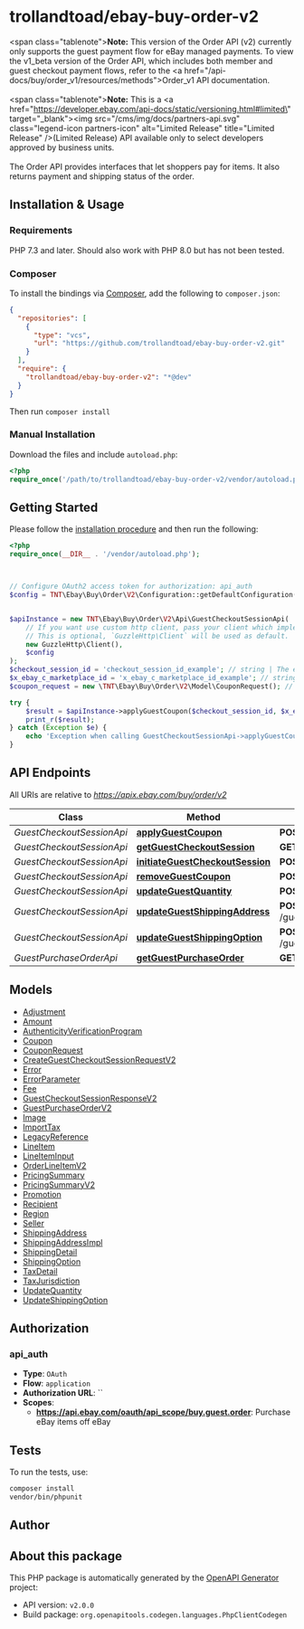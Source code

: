 # trollandtoad/ebay-buy-order-v2

<span class=\"tablenote\"><b>Note:</b> This version of the Order API (v2) currently only supports the guest payment flow for eBay managed payments. To view the v1_beta version of the Order API, which includes both member and guest checkout payment flows, refer to the <a href=\"/api-docs/buy/order_v1/resources/methods\">Order_v1 API</a> documentation.</span><br /><br /><span class=\"tablenote\"><b>Note:</b> This is a <a href=\"https://developer.ebay.com/api-docs/static/versioning.html#limited\" target=\"_blank\"><img src=\"/cms/img/docs/partners-api.svg\" class=\"legend-icon partners-icon\"  alt=\"Limited Release\" title=\"Limited Release\" />(Limited Release)</a> API available only to select developers approved by business units.</span><br /><br />The Order API provides interfaces that let shoppers pay for items. It also returns payment and shipping status of the order.


## Installation & Usage

### Requirements

PHP 7.3 and later.
Should also work with PHP 8.0 but has not been tested.

### Composer

To install the bindings via [Composer](https://getcomposer.org/), add the following to `composer.json`:

```json
{
  "repositories": [
    {
      "type": "vcs",
      "url": "https://github.com/trollandtoad/ebay-buy-order-v2.git"
    }
  ],
  "require": {
    "trollandtoad/ebay-buy-order-v2": "*@dev"
  }
}
```

Then run `composer install`

### Manual Installation

Download the files and include `autoload.php`:

```php
<?php
require_once('/path/to/trollandtoad/ebay-buy-order-v2/vendor/autoload.php');
```

## Getting Started

Please follow the [installation procedure](#installation--usage) and then run the following:

```php
<?php
require_once(__DIR__ . '/vendor/autoload.php');



// Configure OAuth2 access token for authorization: api_auth
$config = TNT\Ebay\Buy\Order\V2\Configuration::getDefaultConfiguration()->setAccessToken('YOUR_ACCESS_TOKEN');


$apiInstance = new TNT\Ebay\Buy\Order\V2\Api\GuestCheckoutSessionApi(
    // If you want use custom http client, pass your client which implements `GuzzleHttp\ClientInterface`.
    // This is optional, `GuzzleHttp\Client` will be used as default.
    new GuzzleHttp\Client(),
    $config
);
$checkout_session_id = 'checkout_session_id_example'; // string | The eBay-assigned session ID, for a specific eBay marketplace, that is returned by the <b> initiateGuestCheckoutSession</b> method.<br /><br /><span class=\"tablenote\"><b>Note:</b> When using this ID, the X-EBAY-C-MARKETPLACE-ID value and developer App ID must be the same as that used when this guest checkout session was created. See <a href=\"/api-docs/buy/order/overview.html#checkout-restriction\">Checkout session restrictions</a> in the Buy Integration Guide for details.</span>
$x_ebay_c_marketplace_id = 'x_ebay_c_marketplace_id_example'; // string | A header that identifies the user's business context and is specified using a marketplace ID value.<br /><br /><span class=\"tablenote\"><b>Note:</b> This header does <i>not</i> indicate a language preference or consumer location.</span><br /><br />See <a href=\"/api-docs/static/rest-request-components.html#marketpl\" target=\"_blank\">Marketplace ID values</a> for a list of supported values.
$coupon_request = new \TNT\Ebay\Buy\Order\V2\Model\CouponRequest(); // \TNT\Ebay\Buy\Order\V2\Model\CouponRequest | The container for the fields used to apply a coupon to a guest checkout session.

try {
    $result = $apiInstance->applyGuestCoupon($checkout_session_id, $x_ebay_c_marketplace_id, $coupon_request);
    print_r($result);
} catch (Exception $e) {
    echo 'Exception when calling GuestCheckoutSessionApi->applyGuestCoupon: ', $e->getMessage(), PHP_EOL;
}

```

## API Endpoints

All URIs are relative to *https://apix.ebay.com/buy/order/v2*

Class | Method | HTTP request | Description
------------ | ------------- | ------------- | -------------
*GuestCheckoutSessionApi* | [**applyGuestCoupon**](docs/Api/GuestCheckoutSessionApi.md#applyguestcoupon) | **POST** /guest_checkout_session/{checkoutSessionId}/apply_coupon | 
*GuestCheckoutSessionApi* | [**getGuestCheckoutSession**](docs/Api/GuestCheckoutSessionApi.md#getguestcheckoutsession) | **GET** /guest_checkout_session/{checkoutSessionId} | 
*GuestCheckoutSessionApi* | [**initiateGuestCheckoutSession**](docs/Api/GuestCheckoutSessionApi.md#initiateguestcheckoutsession) | **POST** /guest_checkout_session/initiate | 
*GuestCheckoutSessionApi* | [**removeGuestCoupon**](docs/Api/GuestCheckoutSessionApi.md#removeguestcoupon) | **POST** /guest_checkout_session/{checkoutSessionId}/remove_coupon | 
*GuestCheckoutSessionApi* | [**updateGuestQuantity**](docs/Api/GuestCheckoutSessionApi.md#updateguestquantity) | **POST** /guest_checkout_session/{checkoutSessionId}/update_quantity | 
*GuestCheckoutSessionApi* | [**updateGuestShippingAddress**](docs/Api/GuestCheckoutSessionApi.md#updateguestshippingaddress) | **POST** /guest_checkout_session/{checkoutSessionId}/update_shipping_address | 
*GuestCheckoutSessionApi* | [**updateGuestShippingOption**](docs/Api/GuestCheckoutSessionApi.md#updateguestshippingoption) | **POST** /guest_checkout_session/{checkoutSessionId}/update_shipping_option | 
*GuestPurchaseOrderApi* | [**getGuestPurchaseOrder**](docs/Api/GuestPurchaseOrderApi.md#getguestpurchaseorder) | **GET** /guest_purchase_order/{purchaseOrderId} | 

## Models

- [Adjustment](docs/Model/Adjustment.md)
- [Amount](docs/Model/Amount.md)
- [AuthenticityVerificationProgram](docs/Model/AuthenticityVerificationProgram.md)
- [Coupon](docs/Model/Coupon.md)
- [CouponRequest](docs/Model/CouponRequest.md)
- [CreateGuestCheckoutSessionRequestV2](docs/Model/CreateGuestCheckoutSessionRequestV2.md)
- [Error](docs/Model/Error.md)
- [ErrorParameter](docs/Model/ErrorParameter.md)
- [Fee](docs/Model/Fee.md)
- [GuestCheckoutSessionResponseV2](docs/Model/GuestCheckoutSessionResponseV2.md)
- [GuestPurchaseOrderV2](docs/Model/GuestPurchaseOrderV2.md)
- [Image](docs/Model/Image.md)
- [ImportTax](docs/Model/ImportTax.md)
- [LegacyReference](docs/Model/LegacyReference.md)
- [LineItem](docs/Model/LineItem.md)
- [LineItemInput](docs/Model/LineItemInput.md)
- [OrderLineItemV2](docs/Model/OrderLineItemV2.md)
- [PricingSummary](docs/Model/PricingSummary.md)
- [PricingSummaryV2](docs/Model/PricingSummaryV2.md)
- [Promotion](docs/Model/Promotion.md)
- [Recipient](docs/Model/Recipient.md)
- [Region](docs/Model/Region.md)
- [Seller](docs/Model/Seller.md)
- [ShippingAddress](docs/Model/ShippingAddress.md)
- [ShippingAddressImpl](docs/Model/ShippingAddressImpl.md)
- [ShippingDetail](docs/Model/ShippingDetail.md)
- [ShippingOption](docs/Model/ShippingOption.md)
- [TaxDetail](docs/Model/TaxDetail.md)
- [TaxJurisdiction](docs/Model/TaxJurisdiction.md)
- [UpdateQuantity](docs/Model/UpdateQuantity.md)
- [UpdateShippingOption](docs/Model/UpdateShippingOption.md)

## Authorization

### api_auth

- **Type**: `OAuth`
- **Flow**: `application`
- **Authorization URL**: ``
- **Scopes**: 
    - **https://api.ebay.com/oauth/api_scope/buy.guest.order**: Purchase eBay items off eBay

## Tests

To run the tests, use:

```bash
composer install
vendor/bin/phpunit
```

## Author



## About this package

This PHP package is automatically generated by the [OpenAPI Generator](https://openapi-generator.tech) project:

- API version: `v2.0.0`
- Build package: `org.openapitools.codegen.languages.PhpClientCodegen`

